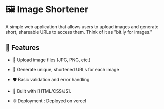 # 🖼️ Image Shortener

A simple web application that allows users to upload images and generate short, shareable URLs to access them. Think of it as "bit.ly for images."

## 🚀 Features

- 📁 Upload image files (JPG, PNG, etc.)
- 🔗 Generate unique, shortened URLs for each image
- 🛡️ Basic validation and error handling
- 🧰 Built with [HTML/CSS/JS].


- 🌐 Deployment : 
Deployed on vercel

